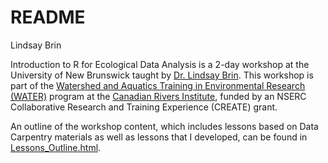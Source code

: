# README
Lindsay Brin  

Introduction to R for Ecological Data Analysis is a 2-day workshop at the University of New Brunswick taught by [Dr. Lindsay Brin](http://www.lindsaydbrin.com). This workshop is part of the [Watershed and Aquatics Training in Environmental Research (WATER)](http://canadianriversinstitute.com/training/water-program/) program at the [Canadian Rivers Institute](http://canadianriversinstitute.com), funded by an NSERC Collaborative Research and Training Experience (CREATE) grant. 

An outline of the workshop content, which includes lessons based on Data Carpentry materials as well as lessons that I developed, can be found in [Lessons_Outline.html](http://lindsaydbrin.github.io/CREATE_R_Workshop/Lessons_Outline.html).
